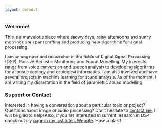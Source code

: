 ```yaml
---
layout: default
---
```


### Welcome!
This is a marvelous place where snowy days, rainy afternoons and sunny mornings are spent crafting and producing new algorithms for signal processing.

I am an engineer and researcher in the fields of Digital Signal Processing (DSP), Passive Acoustic Monitoring and Sound Modelling. My interests range from voice conversion and speech analysis to developing algorithms for acoustic ecology and ecological informatics. I am also involved and have several projects in machine learning for sound analysis. As of the moment, I am writing my dissertation in the field of parametric sound modelling. 


### Support or Contact
Interested in having a conversation about a particular topic or project? Questions about image or audio processing? Don't hesitate to [contact me](mailto:carlosa@deobaldia.com), I will be glad to help! Also, if you are interested in current research in DSP check out my [page in my institute's Website](https://www.hsu-hh.de/ant/obaldia). Have a blast!


